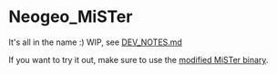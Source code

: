 # Neogeo_MiSTer

It's all in the name :) WIP, see [DEV_NOTES.md](DEV_NOTES.md)

If you want to try it out, make sure to use the [modified MiSTer binary](https://github.com/furrtek/Main_MiSTer).
